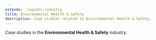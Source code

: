 ```yaml
---
extends: _layouts.industry
title: Environmental Health & Safety
description: Case studies related to Environmental Health & Safety.
---
```


Case studies in the **Environmental Health & Safety** industry.
